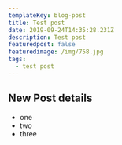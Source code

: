 ```yaml
---
templateKey: blog-post
title: Test post
date: 2019-09-24T14:35:28.231Z
description: Test post
featuredpost: false
featuredimage: /img/758.jpg
tags:
  - test post
---
```

## New Post details
- one
- two
- three
